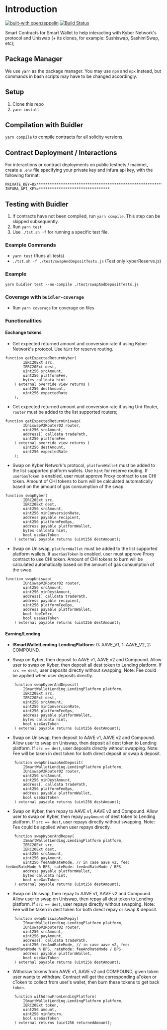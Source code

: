 # Introduction

[![built-with openzeppelin](https://img.shields.io/badge/built%20with-OpenZeppelin-3677FF)](https://docs.openzeppelin.com/)
[![Build Status](https://api.travis-ci.com/KyberNetwork/kyber_reserves_sc.svg?branch=master&status=passed)](https://travis-ci.com/github/KyberNetwork/kyber_reserves_sc)

Smart Contracts for Smart Wallet to help interacting with Kyber Network's protocol and Uniswap (+ its clones, for example: Sushiswap, SashimiSwap, etc);

## Package Manager

We use `yarn` as the package manager. You may use `npm` and `npx` instead, but commands in bash scripts may have to be changed accordingly.

## Setup

1. Clone this repo
2. `yarn install`

## Compilation with Buidler

`yarn compile` to compile contracts for all solidity versions.

## Contract Deployment / Interactions

For interactions or contract deployments on public testnets / mainnet, create a `.env` file specifying your private key and infura api key, with the following format:

```
PRIVATE_KEY=0x****************************************************************
INFURA_API_KEY=********************************
```

## Testing with Buidler

1. If contracts have not been compiled, run `yarn compile`. This step can be skipped subsequently.
2. Run `yarn test`
3. Use `./tst.sh -f` for running a specific test file.

### Example Commands

- `yarn test` (Runs all tests)
- `./tst.sh -f ./test/swapAndDepositTests.js` (Test only kyberReserve.js)

### Example

`yarn buidler test --no-compile ./test/swapAndDepositTests.js`

### Coverage with `buidler-coverage`

- Run `yarn coverage` for coverage on files

### Functionalities

#### Exchange tokens

- Get expected returned amount and conversion rate if using Kyber Network's protocol. Use `hint` for reserve routing.

```
function getExpectedReturnKyber(
        IERC20Ext src,
        IERC20Ext dest,
        uint256 srcAmount,
        uint256 platformFee,
        bytes calldata hint
    ) external override view returns (
        uint256 destAmount,
        uint256 expectedRate
    );
```

- Get expected returned amount and conversion rate if using Uni-Router, `router` must be added to the list supported routers;

```
function getExpectedReturnUniswap(
        IUniswapV2Router02 router,
        uint256 srcAmount,
        address[] calldata tradePath,
        uint256 platformFee
    ) external override view returns (
        uint256 destAmount,
        uint256 expectedRate
    );
```

- Swap on Kyber Network's protocol, `platformWallet` must be added to the list supported platform wallets. Use `hint` for reserve routing. If `userGasToken` is enabled, user must approve Proxy contract to use CHI token. Amount of CHI tokens to burn will be calculated automatically based on the amount of gas consumption of the swap.

```
function swapKyber(
        IERC20Ext src,
        IERC20Ext dest,
        uint256 srcAmount,
        uint256 minConversionRate,
        address payable recipient,
        uint256 platformFeeBps,
        address payable platformWallet,
        bytes calldata hint,
        bool useGasToken
    ) external payable returns (uint256 destAmount);
```

- Swap on Uniswap, `platformWallet` must be added to the list supported platform wallets. If `userGasToken` is enabled, user must approve Proxy contract to use CHI token. Amount of CHI tokens to burn will be calculated automatically based on the amount of gas consumption of the swap.

```
function swapUniswap(
        IUniswapV2Router02 router,
        uint256 srcAmount,
        uint256 minDestAmount,
        address[] calldata tradePath,
        address payable recipient,
        uint256 platformFeeBps,
        address payable platformWallet,
        bool feeInSrc,
        bool useGasToken
    ) external payable returns (uint256 destAmount);
```

#### Earning/Lending

- **ISmartWalletLending.LendingPlatform**: 0: AAVE_V1, 1: AAVE_V2, 2: COMPOUND.

- Swap on Kyber, then deposit to AAVE v1, AAVE v2 and Compound. Allow user to swap on Kyber, then deposit all dest token to Lending platform. If `src == dest`, user deposits directly without swapping. Note: Fee could be applied when user deposits directly.

```
    function swapKyberAndDeposit(
        ISmartWalletLending.LendingPlatform platform,
        IERC20Ext src,
        IERC20Ext dest,
        uint256 srcAmount,
        uint256 minConversionRate,
        uint256 platformFeeBps,
        address payable platformWallet,
        bytes calldata hint,
        bool useGasToken
    ) external payable returns (uint256 destAmount);
```

- Swap on Uniswap, then deposit to AAVE v1, AAVE v2 and Compound. Allow user to swap on Uniswap, then deposit all dest token to Lending platform. If `src == dest`, user deposits directly without swapping. Note: Fee will be taken in dest token for both direct deposit or swap & deposit.

```
    function swapUniswapAndDeposit(
        ISmartWalletLending.LendingPlatform platform,
        IUniswapV2Router02 router,
        uint256 srcAmount,
        uint256 minDestAmount,
        address[] calldata tradePath,
        uint256 platformFeeBps,
        address payable platformWallet,
        bool useGasToken
    ) external payable returns (uint256 destAmount);
```

- Swap on Kyber, then repay to AAVE v1, AAVE v2 and Compound. Allow user to swap on Kyber, then repay `payAmount` of dest token to Lending platform. If `src == dest`, user repays directly without swapping. Note: Fee could be applied when user repays directly.

```
    function swapKyberAndRepay(
        ISmartWalletLending.LendingPlatform platform,
        IERC20Ext src,
        IERC20Ext dest,
        uint256 srcAmount,
        uint256 payAmount,
        uint256 feeAndRateMode, // in case aave v2, fee: feeAndRateMode % BPS, rateMode: feeAndRateMode / BPS
        address payable platformWallet,
        bytes calldata hint,
        bool useGasToken
    ) external payable returns (uint256 destAmount);
```

- Swap on Uniswap, then repay to AAVE v1, AAVE v2 and Compound. Allow user to swap on Uniswap, then repay all dest token to Lending platform. If `src == dest`, user repays directly without swapping. Note: Fee will be taken in dest token for both direct repay or swap & deposit.

```
    function swapUniswapAndRepay(
        ISmartWalletLending.LendingPlatform platform,
        IUniswapV2Router02 router,
        uint256 srcAmount,
        uint256 payAmount,
        address[] calldata tradePath,
        uint256 feeAndRateMode, // in case aave v2, fee: feeAndRateMode % BPS, rateMode: feeAndRateMode / BPS
        address payable platformWallet,
        bool useGasToken
    ) external payable returns (uint256 destAmount);
```

- Withdraw tokens from AAVE v1, AAVE v2 and COMPOUND, given token user wants to withdraw. Contract will get the corresponding aToken or cToken to collect from user's wallet, then burn these tokens to get back `token`.

```
    function withdrawFromLendingPlatform(
        ISmartWalletLending.LendingPlatform platform,
        IERC20Ext token,
        uint256 amount,
        uint256 minReturn,
        bool useGasToken
    ) external returns (uint256 returnedAmount);
```
